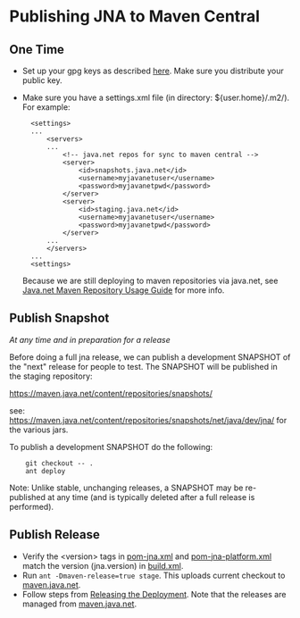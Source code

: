 Publishing JNA to Maven Central
===============================

One Time
--------

* Set up your gpg keys as described [here](http://central.sonatype.org/pages/working-with-pgp-signatures.html). Make sure you distribute your public key.
* Make sure you have a settings.xml file (in directory: ${user.home}/.m2/). For example:

        <settings>
        ...
            <servers>
            ...
                <!-- java.net repos for sync to maven central -->
                <server>
                    <id>snapshots.java.net</id>
                    <username>myjavanetuser</username>
                    <password>myjavanetpwd</password>
                </server>
                <server>
                    <id>staging.java.net</id>
                    <username>myjavanetuser</username>
                    <password>myjavanetpwd</password>
                </server>
            ...
            </servers>
        ...
        <settings>

  Because we are still deploying to maven repositories via java.net, see [Java.net Maven Repository Usage Guide](http://java.net/projects/maven2-repository/pages/MigrationAndCleanupRelatedDocumentation) for more info.

Publish Snapshot
----------------

*At any time and in preparation for a release*

Before doing a full jna release, we can publish a development SNAPSHOT of the "next" release for people to test. The
SNAPSHOT will be published in the staging repository:

   https://maven.java.net/content/repositories/snapshots/

see: https://maven.java.net/content/repositories/snapshots/net/java/dev/jna/ for the various jars.

To publish a development SNAPSHOT do the following:

        git checkout -- .
        ant deploy

Note: Unlike stable, unchanging releases, a SNAPSHOT may be re-published at any time (and is typically deleted after a
full release is performed).

Publish Release
---------------

* Verify the &lt;version> tags in [pom-jna.xml](https://github.com/java-native-access/jna/blob/master/pom-jna.xml) and [pom-jna-platform.xml](https://github.com/java-native-access/jna/blob/master/pom-jna-platform.xml)
  match the version (jna.version) in [build.xml](https://github.com/java-native-access/jna/blob/master/build.xml).
* Run `ant -Dmaven-release=true stage`. This uploads current checkout to [maven.java.net](https://maven.java.net).
* Follow steps from [Releasing the Deployment](http://central.sonatype.org/pages/releasing-the-deployment.html).
  Note that the releases are managed from [maven.java.net](https://maven.java.net).


